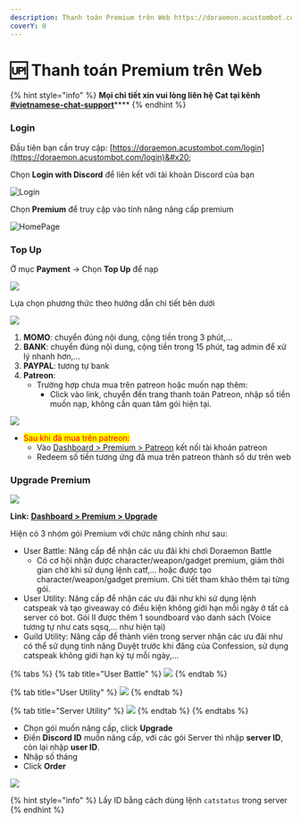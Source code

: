 ```yaml
---
description: Thanh toán Premium trên Web https://doraemon.acustombot.com/
coverY: 0
---
```


# 🆙 Thanh toán Premium trên Web

{% hint style="info" %}
**Mọi chi tiết xin vui lòng liên hệ Cat tại kênh** [**#vietnamese-chat-support**](https://canary.discord.com/channels/511577620429668355/607726564008001576)****
{% endhint %}

### Login

Đầu tiên bạn cần truy cập: [https://doraemon.acustombot.com/login](https://doraemon.acustombot.com/login)&#x20;

Chọn **Login with Discord** để liên kết với tài khoản Discord của bạn

![Login](<../.gitbook/assets/image (4).png>)

Chọn **Premium** để truy cập vào tính năng nâng cấp premium

![HomePage](<../.gitbook/assets/image (1).png>)

### Top Up

Ở mục **Payment** → Chọn **Top Up** để nạp

![](https://lh3.googleusercontent.com/ZzLi59tpERHIKtVPJgASxdnPZlKi4T80STXcQZzQxP7oGvR9yIcACiH3u4bUiSglt5x9jJOQErJfT88qKjIlHvz\_qsaD43FSeI\_HmmejOpLibyuMpDvaaYbx08BxTkD11LUPDqu3CEVH4otoyw)

Lựa chọn phương thức theo hướng dẫn chi tiết bên dưới

![](https://lh5.googleusercontent.com/e0EWnImxgUmzHSxnE4G6XNF6Fh\_SqMsZLeVbEwfIFcA\_nWTwl\_o1Ln0uPb00wpszxAaNQrk-Bb3aamL95r-xGnet9GGhBLa39MQRD9YtWia8iiWn9sz9vOIZtdan5m1CxxqvpvMZ-Vdvz4vwLA)

1. **MOMO**: chuyển đúng nội dung, cộng tiền trong 3 phút,...&#x20;
2. **BANK**: chuyển đúng nội dung, cộng tiền trong 15 phút, tag admin để xử lý nhanh hơn,...
3. **PAYPAL**: tương tự bank&#x20;
4. **Patreon**:
   * Trường hợp chưa mua trên patreon hoặc muốn nạp thêm:
     * Click vào link, chuyển đến trang thanh toán Patreon, nhập số tiền muốn nạp, không cần quan tâm gói hiện tại.

![](https://lh5.googleusercontent.com/pkSOLvu3vFGCHXWGqDpBpEn1vIjl-KR8cq3gqkwJhbNtzQutxfe4gJKVADkIOLcdiFYPOL00VwxqPK6yqzWKuSjWTtNtBhfClzjdn9XYkNu9LXa4qh-CZseUTTnt782kFnaWO4UhHV2Y80AwaA)

* <mark style="color:red;">Sau khi đã mua trên patreon:</mark>
  * Vào [Dashboard > Premium > Patreon](https://doraemon.acustombot.com/premium/patreon) kết nối tài khoản patreon
  * Redeem số tiền tương ứng đã mua trên patreon thành số dư trên web

### Upgrade Premium

![](https://lh3.googleusercontent.com/LqzFlsT-X8ZZla3F7hxS65B6rsDJnVm1w3OEVNRt4NS2-ZkatsRjwZabLa2SkY-fqDC6TuaCYYn8Ka5NpFWSMwf7tt3w29IbLQbwaUJEdDuIAG5nfuEboWJpzxFRhpWVZASTDRUvm9uIJ4ll7A)

**Link:** [**Dashboard > Premium > Upgrade**](https://doraemon.acustombot.com/premium)

Hiện có 3 nhóm gói Premium với chức năng chính như sau:&#x20;

* User Battle: Nâng cấp để nhận các ưu đãi khi chơi Doraemon Battle&#x20;
  * Có cơ hội nhận được character/weapon/gadget premium, giảm thời gian chờ khi sử dụng lệnh catf,... hoặc được tạo character/weapon/gadget premium. Chi tiết tham khảo thêm tại từng gói.&#x20;
* User Utility: Nâng cấp để nhận các ưu đãi như khi sử dụng lệnh catspeak và tạo giveaway có điều kiện không giới hạn mỗi ngày ở tất cả server có bot. Gói II được thêm 1 soundboard vào danh sách (Voice tương tự như cats sqsq,... như hiện tại)&#x20;
* Guild Utility: Nâng cấp để thành viên trong server nhận các ưu đãi như có thể sử dụng tính năng Duyệt trước khi đăng của Confession, sử dụng catspeak không giới hạn ký tự mỗi ngày,...

{% tabs %}
{% tab title="User Battle" %}
![](<../.gitbook/assets/image (2).png>)
{% endtab %}

{% tab title="User Utility" %}
![](<../.gitbook/assets/image (3).png>)
{% endtab %}

{% tab title="Server Utility" %}
![](<../.gitbook/assets/image (6).png>)
{% endtab %}
{% endtabs %}

* Chọn gói muốn nâng cấp, click **Upgrade**
* Điền **Discord ID** muốn nâng cấp, với các gói Server thì nhập **server ID**, còn lại nhập **user ID**.
* Nhập số tháng
* Click **Order**

![](https://lh6.googleusercontent.com/-9eHxP7zbM0iXe5a19avPRsgtlXMYLv1erzV9bH6eZ\_Xd07BsoN1hXJaWVCHzW75OO4VFztq-g\_nuYqf6e-w-qaIunoJtbFW6JUFTFVuI3R5SoRpW0Qwq6FJRYtz9CYOPinFHx1tSTkwo2KSqQ)

{% hint style="info" %}
Lấy ID bằng cách dùng lệnh `catstatus` trong server
{% endhint %}



